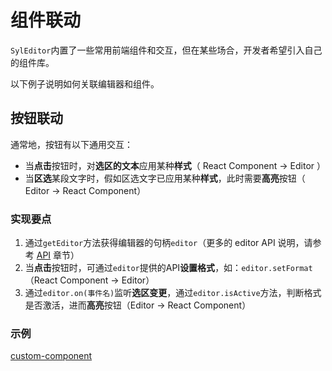# 组件联动

`SylEditor`内置了一些常用前端组件和交互，但在某些场合，开发者希望引入自己的组件库。

以下例子说明如何关联编辑器和组件。

## 按钮联动

通常地，按钮有以下通用交互：

- 当**点击**按钮时，对**选区的文本**应用某种**样式**（ React Component -> Editor ）
- 当**区选**某段文字时，假如区选文字已应用某种**样式**，此时需要**高亮**按钮（ Editor -> React Component）

### 实现要点

1. 通过`getEditor`方法获得编辑器的句柄`editor`（更多的 editor API 说明，请参考 [API](/zh-cn/api) 章节）
2. 当**点击**按钮时，可通过`editor`提供的API**设置格式**，如：`editor.setFormat`（React Component -> Editor）
3. 通过`editor.on(事件名)`监听**选区变更**，通过`editor.isActive`方法，判断格式是否激活，进而**高亮**按钮（Editor -> React Component）

### 示例

[custom-component](https://codesandbox.io/embed/custom-component-st77e?hidenavigation=1 ':include :type=iframe width=100% height=500px')

